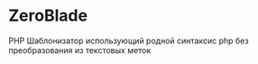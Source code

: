 # ZeroBlade
PHP Шаблонизатор использующий родной синтаксис php без преобразования из текстовых меток 
